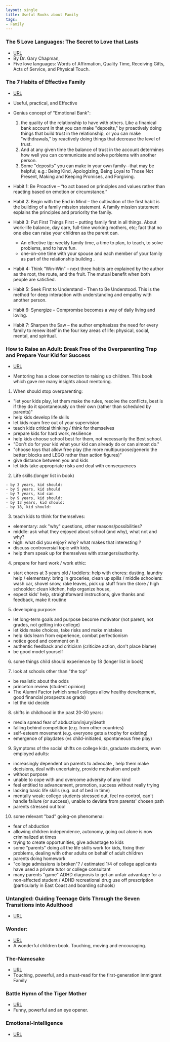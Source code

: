 ```yaml
---
layout: single
title: Useful Books about Family
tags:
- Family
---
```



### The 5 Love Languages: The Secret to Love that Lasts

- [URL](https://www.amazon.com/dp/B00OICLVBI/ref=dp-kindle-redirect?_encoding=UTF8&btkr=1)
- By Dr. Gary Chapman,
- Five love languages: Words of Affirmation, Quality Time, Receiving Gifts, Acts of Service, and Physical Touch.


###  The 7 Habits of Effective Family

- [URL](https://www.amazon.com/dp/B00L73JQ0O/ref=dp-kindle-redirect?_encoding=UTF8&btkr=1)
- Useful, practical, and Effective
- Genius concept of "Emotional Bank": 
	1. the quality of the relationship to have with others. Like a finanical bank account in that you can make "deposits," by proactively doing things that build trust in the relationship, or you can make "withdrawals," by reactively doing things that decrease the level of trust. 
	2. And at any given time the balance of trust in the account determines how well you can communicate and solve porblems with another person.
	3. Some "deposits" you can make in your own family--that may be helpful; e.g.: Being Kind, Apologizing, Being Loyal to Those Not Present, Making and Keeping Promises, and Forgiving.

- Habit 1: Be Proactive –  “to act based on principles and values rather than reacting based on emotion or circumstance.” 
- Habit 2: Begin with the End in Mind – the cultivation of the first habit is the building of a family mission statement. A family mission statement explains the principles and proriority the family.  
- Habit 3: Put First Things First –  putting family first in all things. About  work-life balance, day care, full-time working mothers, etc; fact that no one else can raise your children as the parent can. 
   + An effective tip: weekly family time,  a time to plan, to teach, to solve problems, and to have fun.  
   + one-on-one time with your spouse and each member of your family as part of the relationship building .
- Habit 4: Think “Win-Win” –  next three habits are explained by the author as the root, the route, and the fruit. The mutual benefit when both people are satisfied. 
- Habit 5: Seek First to Understand - Then to Be Understood. This is the method for deep interaction with understanding and empathy with another person.
- Habit 6: Synergize – Compromise becomes a way of daily living and loving.
- Habit 7: Sharpen the Saw – the author emphasizes the need for every family to renew itself in the four key areas of life: physical, social, mental, and spiritual. 

### How to Raise an Adult: Break Free of the Overparenting Trap and Prepare Your Kid for Success

- [URL](https://www.amazon.com/How-Raise-Adult-Overparenting-Prepare/dp/1250093635/ref=tmm_pap_swatch_0?_encoding=UTF8&qid=1497746888&sr=1-1)

- Mentoring has a close connection to raising up children. This  book which gave me  many insights about mentoring.


1. When should stop overparenting:
- "let your kids play, let them make the rules, resolve the conflicts, best is if they do it spontaneously on their own (rather than scheduled by parents)"
- help kids develop life skills
- let kids roam free out of your supervision
- teach kids critical thinking / think for themselves
- prepare kids for hard work, resilience
- help kids choose school best for them, not necessarily the Best school.
- "Don't do for your kid what your kid can already do or can almost do." 
- "choose toys that allow free play (the more multipurpose/generic the better: blocks and LEGO rather than action figures)"
- give distance between you and kids
- let kids take appropriate risks and deal with consequences



2. Life skills:(longer list in book)
```
- by 3 years, kid should:
- by 5 years, kid should
- by 7 years, kid can
- by 9 years, kid should:
- by 13 years, kid should:
- by 18, kid should:
```

3. teach kids to think for themselves:
- elementary: ask  "why" questions, other reasons/possibilities?
- middle: ask what they enjoyed about school  (and why), what not and why? 
- high: what did you enjoy? why? what makes that interesting ?
- discuss controversial topic with kids, 
- help them speak up for themselves with strangers/authority. 

4. prepare for hard work / work ethic:
- start chores at 3 years old / toddlers: help with chores: dusting, laundry help / elementary: bring in groceries, clean up spills / middle schoolers: wash car, shovel snow, rake leaves, pick up stuff from the store / high schoolder:  clean kitchen, help organize house,
- expect kids' help, straightforward instructions, give thanks and feedback, make it routine

5. developing purpose:
- let long-term goals and purpose become motivator (not parent, not grades, not getting into college)
- let kids make choices, take risks and make mistakes
- help kids learn from experience, combat perfectionism
- notice good and comment on it
- authentic feedback and criticism (criticize action, don't place blame)
- be good model yourself

6. some things child should experience by 18 (longer list in book)

7. look at schools other than "the top"
- be realistic about the odds
- princeton review (student opinion)
- The Alumni Factor (which small colleges allow healthy development, good financial prospects as grads)
- let the kid decide

8. shifts in childhood in the past 20-30 years:
- media spread fear of abduction/injury/death
- falling behind competition (e.g. from other countries)
- self-esteem movement (e.g. everyone gets a trophy for existing)
- emergence of playdates (vs child-initiated, spontaneous free play)

9. Symptoms of the social shifts on college kids, graduate students, even employed adults:
- increasingly dependent on parents to advocate , help them make decisions, deal with uncertainty, provide motivation and path
- without purpose
- unable to cope with and overcome adversity of any kind
- feel entitled to advancement, promotion, success without really trying 
- lacking basic life skills (e.g. out of bed in time) 
- mentally weak: college students stressed out, feel no control, can't handle failure (or success), unable to deviate from parents' chosen path
- parents stressed out too!

10. some relevant "bad" going-on phenomena: 
- fear of abduction 
- allowing children independence, autonomy, going out alone is now criminalized at times
- trying to create opportunities, give advantage to kids
- some "parents" doing all the life skills work for kids, fixing their problems, dealing with other adults on behalf of adult children
- parents doing homework
- "college admissions is broken"? / estimated 1/4 of college applicants have used a private tutor or college consultant
- many parents "game" ADHD diagnosis to get an unfair advantage for a non-affected student / ADHD recreational drug use off prescription (particularly in East Coast and boarding schools)




### Untangled: Guiding Teenage Girls Through the Seven Transitions into Adulthood

- [URL](https://www.amazon.com/Untangled-Guiding-Teenage-Transitions-Adulthood/dp/0553393057)


### Wonder:

- [URL](https://smile.amazon.com/dp/B0051ANPZQ/ref=smi_www_rco2_go_smi_g2609328962?_encoding=UTF8&btkr=1&ie=UTF8)
- A wonderful children book. Touching, moving and encouraging.

### The-Namesake
- [URL](https://www.amazon.com/Namesake-Novel-Jhumpa-Lahiri/dp/0618485228/ref=tmm_pap_swatch_0?_encoding=UTF8&qid=1497747102&sr=1-1)
- Touching, powerful, and a must-read for the first-generation immigrant Family

### Battle Hymn of the Tiger Mother

- [URL](https://www.amazon.com/Battle-Hymn-Tiger-Mother-Chua/dp/0143120581)
- Funny, powerful and an eye opener.


### Emotional-Intelligence

- [URL](https://www.audible.com/pd/Emotional-Intelligence-Part-1-Audiobook/B002VA9U0S)


